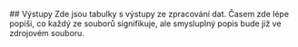 ## Výstupy
Zde jsou tabulky s výstupy ze zpracování dat. Časem zde lépe popíši, co každý ze souborů signifikuje, ale smysluplný popis bude již ve zdrojovém souboru.